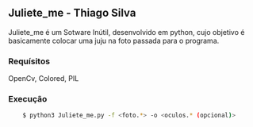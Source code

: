 ## Juliete_me - Thiago Silva
Juliete_me é um Sotware Inútil, desenvolvido em python, cujo objetivo é basicamente colocar uma juju na foto passada para o programa.

### Requísitos
OpenCv, Colored, PIL

### Execução
```sh
    $ python3 Juliete_me.py -f <foto.*> -o <oculos.* (opcional)>
```